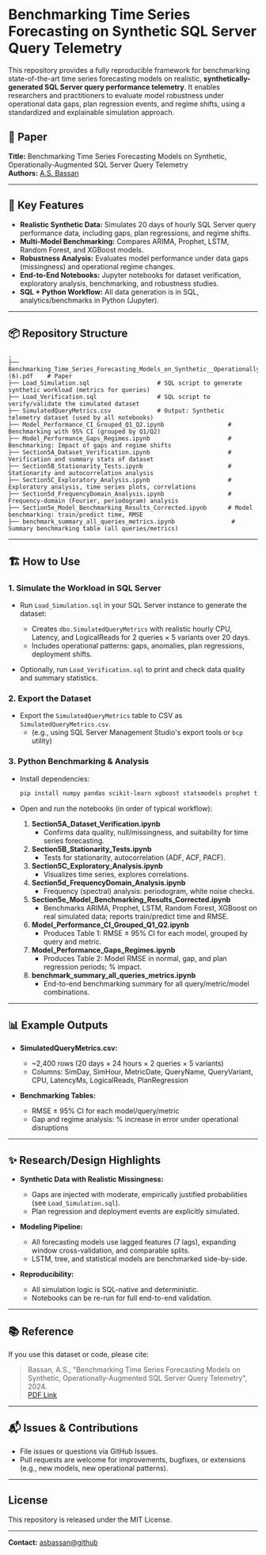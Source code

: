 # Benchmarking Time Series Forecasting on Synthetic SQL Server Query Telemetry

This repository provides a fully reproducible framework for benchmarking state-of-the-art time series forecasting models on realistic, **synthetically-generated SQL Server query performance telemetry**. It enables researchers and practitioners to evaluate model robustness under operational data gaps, plan regression events, and regime shifts, using a standardized and explainable simulation approach.

## 📄 Paper

**Title:** Benchmarking Time Series Forecasting Models on Synthetic, Operationally-Augmented SQL Server Query Telemetry  
**Authors:** [A.S. Bassan](https://github.com/asbassan)  


---

## 🚀 Key Features

- **Realistic Synthetic Data:** Simulates 20 days of hourly SQL Server query performance data, including gaps, plan regressions, and regime shifts.
- **Multi-Model Benchmarking:** Compares ARIMA, Prophet, LSTM, Random Forest, and XGBoost models.
- **Robustness Analysis:** Evaluates model performance under data gaps (missingness) and operational regime changes.
- **End-to-End Notebooks:** Jupyter notebooks for dataset verification, exploratory analysis, benchmarking, and robustness studies.
- **SQL + Python Workflow:** All data generation is in SQL, analytics/benchmarks in Python (Jupyter).

---

## 📦 Repository Structure

```
.
├── Benchmarking_Time_Series_Forecasting_Models_on_Synthetic__Operationally_Augmented_SQL_Server_Query_Telemetry (6).pdf    # Paper
├── Load_Simulation.sql                   # SQL script to generate synthetic workload (metrics for queries)
├── Load_Verification.sql                 # SQL script to verify/validate the simulated dataset
├── SimulatedQueryMetrics.csv             # Output: Synthetic telemetry dataset (used by all notebooks)
├── Model_Performance_CI_Grouped_Q1_Q2.ipynb                  # Benchmarking with 95% CI (grouped by Q1/Q2)
├── Model_Performance_Gaps_Regimes.ipynb                      # Benchmarking: Impact of gaps and regime shifts
├── Section5A_Dataset_Verification.ipynb                      # Verification and summary stats of dataset
├── Section5B_Stationarity_Tests.ipynb                        # Stationarity and autocorrelation analysis
├── Section5C_Exploratory_Analysis.ipynb                      # Exploratory analysis, time series plots, correlations
├── Section5d_FrequencyDomain_Analysis.ipynb                  # Frequency-domain (Fourier, periodogram) analysis
├── Section5e_Model_Benchmarking_Results_Corrected.ipynb      # Model benchmarking: train/predict time, RMSE
├── benchmark_summary_all_queries_metrics.ipynb                # Summary benchmarking table (all queries/metrics)
```

---

## 🏗️ How to Use

### 1. Simulate the Workload in SQL Server

- Run `Load_Simulation.sql` in your SQL Server instance to generate the dataset:
    - Creates `dbo.SimulatedQueryMetrics` with realistic hourly CPU, Latency, and LogicalReads for 2 queries × 5 variants over 20 days.
    - Includes operational patterns: gaps, anomalies, plan regressions, deployment shifts.

- Optionally, run `Load_Verification.sql` to print and check data quality and summary statistics.

### 2. Export the Dataset

- Export the `SimulatedQueryMetrics` table to CSV as `SimulatedQueryMetrics.csv`.
    - (e.g., using SQL Server Management Studio's export tools or `bcp` utility)

### 3. Python Benchmarking & Analysis

- Install dependencies:
    ```bash
    pip install numpy pandas scikit-learn xgboost statsmodels prophet tensorflow matplotlib seaborn tabulate
    ```

- Open and run the notebooks (in order of typical workflow):

    1. **Section5A_Dataset_Verification.ipynb**  
       - Confirms data quality, null/missingness, and suitability for time series forecasting.
    2. **Section5B_Stationarity_Tests.ipynb**  
       - Tests for stationarity, autocorrelation (ADF, ACF, PACF).
    3. **Section5C_Exploratory_Analysis.ipynb**  
       - Visualizes time series, explores correlations.
    4. **Section5d_FrequencyDomain_Analysis.ipynb**  
       - Frequency (spectral) analysis: periodogram, white noise checks.
    5. **Section5e_Model_Benchmarking_Results_Corrected.ipynb**  
       - Benchmarks ARIMA, Prophet, LSTM, Random Forest, XGBoost on real simulated data; reports train/predict time and RMSE.
    6. **Model_Performance_CI_Grouped_Q1_Q2.ipynb**  
       - Produces Table 1: RMSE ± 95% CI for each model, grouped by query and metric.
    7. **Model_Performance_Gaps_Regimes.ipynb**  
       - Produces Table 2: Model RMSE in normal, gap, and plan regression periods; % impact.
    8. **benchmark_summary_all_queries_metrics.ipynb**  
       - End-to-end benchmarking summary for all query/metric/model combinations.

---

## 📊 Example Outputs

- **SimulatedQueryMetrics.csv:**  
    - ~2,400 rows (20 days × 24 hours × 2 queries × 5 variants)
    - Columns: SimDay, SimHour, MetricDate, QueryName, QueryVariant, CPU, LatencyMs, LogicalReads, PlanRegression

- **Benchmarking Tables:**  
    - RMSE ± 95% CI for each model/query/metric
    - Gap and regime analysis: % increase in error under operational disruptions

---

## ✨ Research/Design Highlights

- **Synthetic Data with Realistic Missingness:**  
    - Gaps are injected with moderate, empirically justified probabilities (see `Load_Simulation.sql`).
    - Plan regression and deployment events are explicitly simulated.

- **Modeling Pipeline:**  
    - All forecasting models use lagged features (7 lags), expanding window cross-validation, and comparable splits.
    - LSTM, tree, and statistical models are benchmarked side-by-side.

- **Reproducibility:**  
    - All simulation logic is SQL-native and deterministic.
    - Notebooks can be re-run for full end-to-end validation.

---

## 📚 Reference

If you use this dataset or code, please cite:

> Bassan, A.S., "Benchmarking Time Series Forecasting Models on Synthetic, Operationally-Augmented SQL Server Query Telemetry", 2024.  
> [PDF Link](Benchmarking_Time_Series_Forecasting_Models_on_Synthetic__Operationally_Augmented_SQL_Server_Query_Telemetry%20(6).pdf)

---

## 📬 Issues & Contributions

- File issues or questions via GitHub Issues.
- Pull requests are welcome for improvements, bugfixes, or extensions (e.g., new models, new operational patterns).

---

## License

This repository is released under the MIT License.

---

**Contact:** [asbassan@github](https://github.com/asbassan)

